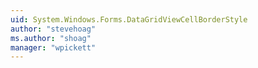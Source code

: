 ```yaml
---
uid: System.Windows.Forms.DataGridViewCellBorderStyle
author: "stevehoag"
ms.author: "shoag"
manager: "wpickett"
---
```

